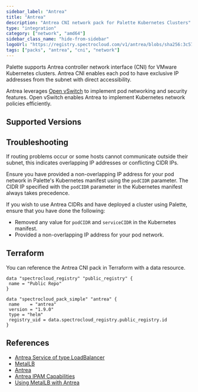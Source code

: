 ```yaml
---
sidebar_label: "Antrea"
title: "Antrea"
description: "Antrea CNI network pack for Palette Kubernetes Clusters"
type: "integration"
category: ["network", "amd64"]
sidebar_class_name: "hide-from-sidebar"
logoUrl: "https://registry.spectrocloud.com/v1/antrea/blobs/sha256:3c5704caf6652c63374282cbf413f8e73a77c4efbc49f375c19c73f8e2ec4148?type=image.webp"
tags: ["packs", "antrea", "cni", "network"]
---
```


Palette supports Antrea controller network interface (CNI) for VMware Kubernetes clusters. Antrea CNI enables each pod
to have exclusive IP addresses from the subnet with direct accessibility.

Antrea leverages [Open vSwitch](https://www.openvswitch.org/) to implement pod networking and security features. Open
vSwitch enables Antrea to implement Kubernetes network policies efficiently.

## Supported Versions

<Tabs queryString="parent">
<TabItem label="1.9.x" value="1.9.x">

</TabItem>
</Tabs>

## Troubleshooting

If routing problems occur or some hosts cannot communicate outside their subnet, this indicates overlapping IP addresses
or conflicting CIDR IPs.

Ensure you have provided a non-overlapping IP address for your pod network in Palette's Kubernetes manifest using the
`podCIDR` parameter. The CIDR IP specified with the `podCIDR` parameter in the Kubernetes manifest always takes
precedence.

If you wish to use Antrea CIDRs and have deployed a cluster using Palette, ensure that you have done the following:

- Removed any value for `podCIDR` and `serviceCIDR` in the Kubernetes manifest.
- Provided a non-overlapping IP address for your pod network.

## Terraform

You can reference the Antrea CNI pack in Terraform with a data resource.

```hcl
data "spectrocloud_registry" "public_registry" {
 name = "Public Repo"
}

data "spectrocloud_pack_simple" "antrea" {
 name    = "antrea"
 version = "1.9.0"
 type = "helm"
 registry_uid = data.spectrocloud_registry.public_registry.id
}
```

## References

- [Antrea Service of type LoadBalancer](https://antrea.io/docs/v1.9.0/docs/service-loadbalancer)
- [MetalLB](https://metallb.universe.tf)
- [Antrea](https://antrea.io/)
- [Antrea IPAM Capabilities](https://antrea.io/docs/v1.6.1/docs/antrea-ipam/)
- [Using MetalLB with Antrea](https://antrea.io/docs/v1.9.0/docs/service-loadbalancer/#using-metallb-with-antrea)

